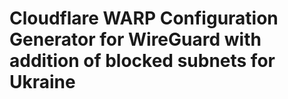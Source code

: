 # Cloudflare WARP Configuration Generator for WireGuard with addition of blocked subnets for Ukraine

